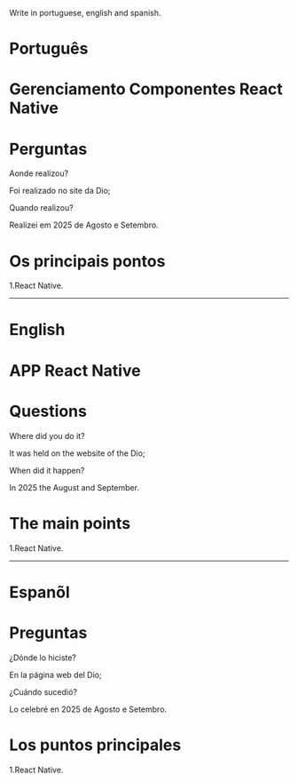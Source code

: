Write in portuguese, english and spanish.

#  Português

# Gerenciamento Componentes React Native




# Perguntas

Aonde realizou?

Foi realizado no site da Dio;

Quando realizou?

Realizei em 2025 de Agosto e Setembro.

# Os principais pontos


1.React Native.

--------------------------------------------------------------------------------------------------------------------------------

# English

# APP React Native


# Questions

Where did you do it?

It was held on the website of the Dio; 

When did it happen?

In 2025 the August and September.

# The main points

1.React Native.

--------------------------------------------------------------------------------------------------------------------------------

# Espanõl

# 


# Preguntas

¿Dónde lo hiciste?

En la página web del Dio;

¿Cuándo sucedió?

Lo celebré en 2025 de Agosto e Setembro.

# Los puntos principales

1.React Native.







